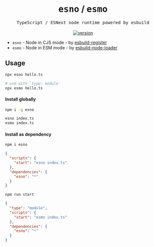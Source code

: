 <h1 align='center'>
<samp>esno</samp> / <samp>esmo</samp>
</h1>

<p align='center'>
  <samp>TypeScript / ESNext node runtime powered by esbuild</samp>
<br>
<br>
<a href='https://www.npmjs.com/package/esno'>
<img src='https://img.shields.io/npm/v/esno?color=333&labelColor=555&style=flat-square' alt='version'/>
</a>
</p>

- `esno` - Node in CJS mode - by <a href='https://github.com/egoist/esbuild-register'>esbuild-register</a> 
- `esmo` - Node in ESM mode - by <a href='https://github.com/antfu/esbuild-node-loader'>esbuild-node-loader</a>

## Usage

```bash
npx esno hello.ts

# use with `type: module`
npx esmo hello.ts
```

#### Install globally

```bash
npm i -g esno

esno index.ts
esmo index.ts
```

#### Install as dependency

```bash
npm i esno
```

```json
{
  "scripts": {
    "start": "esno index.ts"
  },
  "dependencies": {
    "esno": "*"
  }
}
```

```bash
npm run start
```

```json
{
  "type": "module",
  "scripts": {
    "start": "esmo index.ts"
  },
  "dependencies": {
    "esno": "*"
  }
}
```
